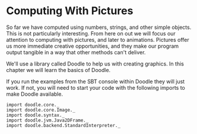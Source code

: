 # Computing With Pictures

So far we have computed using numbers, strings, and other simple objects. This is not particularly interesting. From here on out we will focus our attention to computing with pictures, and later to animations. Pictures offer us more immediate creative opportunities, and they make our program output tangible in a way that other methods can't deliver. 

We'll use a library called Doodle to help us with creating graphics. In this chapter we will learn the basics of Doodle.

<div class="callout callout-info">
If you run the examples from the SBT console within Doodle they will just work. If not, you will need to start your code with the following imports to make Doodle available.

```mdoc scala
import doodle.core._
import doodle.core.Image._
import doodle.syntax._
import doodle.jvm.Java2DFrame._
import doodle.backend.StandardInterpreter._
```
</div>
